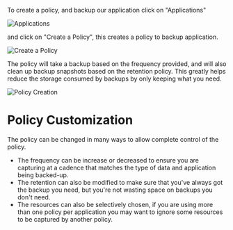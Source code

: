 To create a policy, and backup our application click on "Applications"

![Applications](/travis-kasten/scenarios/k10-intro/assets/applications.png)

and click on "Create a Policy", this creates a policy to backup application.

![Create a Policy](/travis-kasten/scenarios/k10-intro/assets/create-policy.png)

The policy will take a backup based on the frequency  provided, and will also clean up backup snapshots based on the retention policy. This greatly helps reduce the storage consumed by backups by only keeping what you need.

![Policy Creation](/travis-kasten/scenarios/k10-intro/assets/policy-creation.png)

# Policy Customization

The policy can be changed in many ways to allow complete control of the policy.
- The frequency can be increase or decreased to ensure you are capturing at a cadence that matches the type of data and application being backed-up.
- The retention can also be modified to make sure that you've always got the backup you need, but you're not wasting space on backups you don't need.
- The resources can also be selectively chosen, if you are using more than one policy per application you may want to ignore some resources to be captured by another policy.

